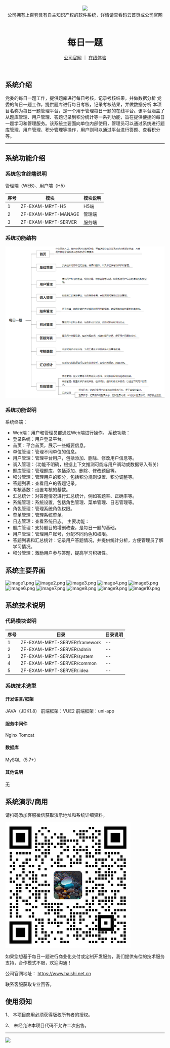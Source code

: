 <br/>

<div align="center" >
    <img src="https://www.haishi.net.cn/img/17f49ecef80e4c6248070c401a94c032.0ff19479.png" />
<br/>
<div>公司拥有上百套具有自主知识产权的软件系统，详情请查看码云首页或公司官网</div>
</div>

<div align="center">
<br/>
<h1>每日一题</h1>

<a href="https://www.haishi.net.cn/">公司官网</a> ｜ <a href="https://www.haishi.net.cn/">在线体验</a>

<br/>

</div>


## 系统介绍


党委的每日一题工作，提供题库进行每日考核，记录考核结果，并做数据分析
党委的每日一题工作，提供题库进行每日考核，记录考核结果，并做数据分析
本项目名称为每日一题管理平台，是一个用于管理每日一题的在线平台。该平台涵盖了从题库管理、用户管理、答题记录到积分统计等一系列功能，旨在提供便捷的每日一题学习和管理服务。该系统主要面向单位内部使用，管理员可以通过系统进行题库管理、用户管理、积分管理等操作，用户则可以通过平台进行答题、查看积分等。
                


<hr/>

## 系统功能介绍

### 系统包含终端说明

管理端（WEB）、用户端（H5）

| 序号 | 模块 | 模块说明 |
| --- | --- | --- |
| 1 | ZF-EXAM-MRYT-H5 | H5端 |
| 2 | ZF-EXAM-MRYT-MANAGE | 管理端 |
| 3 | ZF-EXAM-MRYT-SERVER | 服务端 |

### 系统功能结构

![](./images/swdt.png)

### 系统功能说明

系统终端：
- Web端：用户和管理员都通过Web端进行操作。
系统功能：
- 登录系统：用户登录平台。
- 首页：平台首页，展示一些概要信息。
- 单位管理：管理不同单位的信息。
- 用户管理：管理平台用户，包括添加、删除、修改用户信息等。
- 调入管理：（功能不明确，根据上下文推测可能与用户调动或数据导入有关）
- 题库管理：管理题库，包括添加、删除、修改题目等。
- 积分管理：管理用户的积分，包括积分规则设置、积分调整等。
- 答题列表：查看用户的答题记录。
- 考核基数：设置考核的基数。
- 汇总统计：对答题情况进行汇总统计，例如答题率、正确率等。
- 系统管理：系统设置，包括角色管理、菜单管理、日志管理等。
- 角色管理：管理系统角色权限。
- 菜单管理：管理系统菜单。
- 日志管理：查看系统日志。
主要功能：
- 题库管理：支持题目的增删改查，是每日一题的基础。
- 用户管理：管理用户账号，分配不同角色和权限。
- 答题列表和汇总统计：记录用户答题情况，并提供统计分析，方便管理员了解学习情况。
- 积分管理：激励用户参与答题，提高学习积极性。

## 系统主要界面

![image1.png](http://codeimg.haishi.net.cn/ZF-EXAM-MRYT_1.png)
![image2.png](http://codeimg.haishi.net.cn/ZF-EXAM-MRYT_2.png)
![image3.png](http://codeimg.haishi.net.cn/ZF-EXAM-MRYT_3.png)
![image4.png](http://codeimg.haishi.net.cn/ZF-EXAM-MRYT_4.png)
![image5.png](http://codeimg.haishi.net.cn/ZF-EXAM-MRYT_5.png)
![image6.png](http://codeimg.haishi.net.cn/ZF-EXAM-MRYT_6.png)
![image7.png](http://codeimg.haishi.net.cn/ZF-EXAM-MRYT_7.png)
![image8.png](http://codeimg.haishi.net.cn/ZF-EXAM-MRYT_8.png)
![image9.png](http://codeimg.haishi.net.cn/ZF-EXAM-MRYT_9.png)
![image10.png](http://codeimg.haishi.net.cn/ZF-EXAM-MRYT_10.png)

## 系统技术说明

### 代码模块说明

| 序号 | 目录 | 目录说明 |
| --- | --- | --- |
| 1 | ZF-EXAM-MRYT-SERVER/framework | -- |
| 2 | ZF-EXAM-MRYT-SERVER/admin | -- |
| 3 | ZF-EXAM-MRYT-SERVER/system | -- |
| 4 | ZF-EXAM-MRYT-SERVER/common | -- |
| 5 | ZF-EXAM-MRYT-SERVER/.idea | -- |

### 系统技术选型

#### 开发语言/框架

JAVA（JDK1.8）
前端框架：VUE2
前端框架：uni-app

#### 服务中间件

Nginx
Tomcat

#### 数据库

MySQL（5.7+）

#### 其他说明

无


## 系统演示/商用

请扫码添加客服微信获取演示地址和系统详细资料。

![](./images/kf.png)

如果您想基于每日一题进行商业化交付或定制开发服务，我们提供有偿的技术服务支持，合作模式不限，欢迎沟通！

公司官网地址： <a href="https://www.haishi.net.cn/">https://www.haishi.net.cn</a>

联系客服获取专业回答。


## 使用须知

1、 本项目商用必须获得版权所有者的授权。

2、 未经允许本项目代码不允许二次出售。

<hr/>

![](./images/gsjj.png)